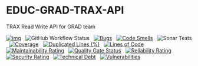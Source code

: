 # EDUC-GRAD-TRAX-API

TRAX Read Write API for GRAD team

[![img](https://img.shields.io/badge/Lifecycle-Experimental-339999)](https://github.com/bcgov/repomountie/blob/master/doc/lifecycle-badges.md) &nbsp;
![GitHub Workflow Status](https://img.shields.io/github/workflow/status/bcgov/educ-grad-trax-api/Build) &nbsp; 
[![Bugs](https://sonarcloud.io/api/project_badges/measure?project=bcgov_EDUC-GRAD-TRAX-API&metric=bugs)](https://sonarcloud.io/summary/new_code?id=bcgov_EDUC-GRAD-TRAX-API) &nbsp;
[![Code Smells](https://sonarcloud.io/api/project_badges/measure?project=bcgov_EDUC-GRAD-TRAX-API&metric=code_smells)](https://sonarcloud.io/summary/new_code?id=bcgov_EDUC-GRAD-TRAX-API) &nbsp;
![Sonar Tests](https://img.shields.io/sonar/tests/bcgov_EDUC-GRAD-TRAX-API?compact_message&server=https%3A%2F%2Fsonarcloud.io) &nbsp;
[![Coverage](https://sonarcloud.io/api/project_badges/measure?project=bcgov_EDUC-GRAD-TRAX-API&metric=coverage)](https://sonarcloud.io/summary/new_code?id=bcgov_EDUC-GRAD-TRAX-API) &nbsp;
[![Duplicated Lines (%)](https://sonarcloud.io/api/project_badges/measure?project=bcgov_EDUC-GRAD-TRAX-API&metric=duplicated_lines_density)](https://sonarcloud.io/summary/new_code?id=bcgov_EDUC-GRAD-TRAX-API) &nbsp;
[![Lines of Code](https://sonarcloud.io/api/project_badges/measure?project=bcgov_EDUC-GRAD-TRAX-API&metric=ncloc)](https://sonarcloud.io/summary/new_code?id=bcgov_EDUC-GRAD-TRAX-API) &nbsp;
[![Maintainability Rating](https://sonarcloud.io/api/project_badges/measure?project=bcgov_EDUC-GRAD-TRAX-API&metric=sqale_rating)](https://sonarcloud.io/summary/new_code?id=bcgov_EDUC-GRAD-TRAX-API) &nbsp;
[![Quality Gate Status](https://sonarcloud.io/api/project_badges/measure?project=bcgov_EDUC-GRAD-TRAX-API&metric=alert_status)](https://sonarcloud.io/summary/new_code?id=bcgov_EDUC-GRAD-TRAX-API) &nbsp;
[![Reliability Rating](https://sonarcloud.io/api/project_badges/measure?project=bcgov_EDUC-GRAD-TRAX-API&metric=reliability_rating)](https://sonarcloud.io/summary/new_code?id=bcgov_EDUC-GRAD-TRAX-API) &nbsp;
[![Security Rating](https://sonarcloud.io/api/project_badges/measure?project=bcgov_EDUC-GRAD-TRAX-API&metric=security_rating)](https://sonarcloud.io/summary/new_code?id=bcgov_EDUC-GRAD-TRAX-API) &nbsp;
[![Technical Debt](https://sonarcloud.io/api/project_badges/measure?project=bcgov_EDUC-GRAD-TRAX-API&metric=sqale_index)](https://sonarcloud.io/summary/new_code?id=bcgov_EDUC-GRAD-TRAX-API) &nbsp;
[![Vulnerabilities](https://sonarcloud.io/api/project_badges/measure?project=bcgov_EDUC-GRAD-TRAX-API&metric=vulnerabilities)](https://sonarcloud.io/summary/new_code?id=bcgov_EDUC-GRAD-TRAX-API) &nbsp;

